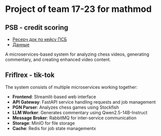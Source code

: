 # Project of team 17-23 for mathmod
## PSB - credit scoring
* [Ресерч док по кейсу ПСБ](https://docs.google.com/document/d/1-uWhCeIS3wtv3wlk4lqF3tTfYcO5R-v2-RwjUiRDLU4/edit?usp=sharing)
* [Данные](https://www.kaggle.com/competitions/matmod-it-psb/data)

A microservices-based system for analyzing chess videos, generating commentary, and creating enhanced video content.

## Friflrex - tik-tok

The system consists of multiple microservices working together:
- **Frontend**: Streamlit-based web interface
- **API Gateway**: FastAPI service handling requests and job management
- **PGN Parser**: Analyzes chess games using Stockfish
- **LLM Worker**: Generates commentary using Qwen2.5-14B-Instruct
- **Message Broker**: RabbitMQ for inter-service communication
- **Storage**: MinIO for file storage
- **Cache**: Redis for job state managementx